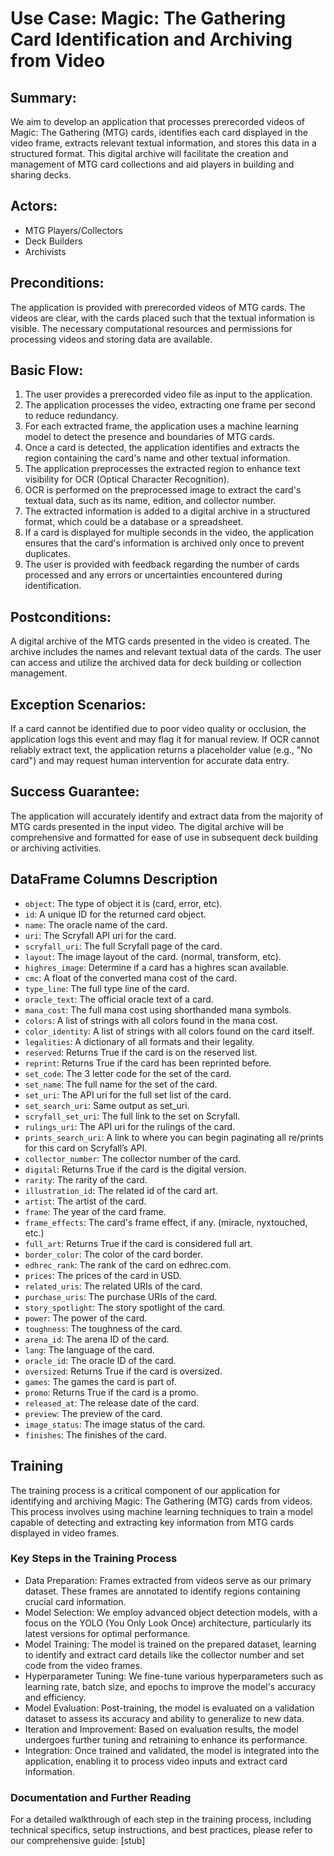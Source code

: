 # Use Case: Magic: The Gathering Card Identification and Archiving from Video

## Summary:
We aim to develop an application that processes prerecorded videos of Magic: The Gathering (MTG) cards, identifies each card displayed in the video frame, extracts relevant textual information, and stores this data in a structured format. This digital archive will facilitate the creation and management of MTG card collections and aid players in building and sharing decks.

## Actors:

- MTG Players/Collectors
- Deck Builders
- Archivists

## Preconditions:

The application is provided with prerecorded videos of MTG cards.
The videos are clear, with the cards placed such that the textual information is visible.
The necessary computational resources and permissions for processing videos and storing data are available.

## Basic Flow:

1. The user provides a prerecorded video file as input to the application.
2. The application processes the video, extracting one frame per second to reduce redundancy.
3. For each extracted frame, the application uses a machine learning model to detect the presence and boundaries of MTG cards.
4. Once a card is detected, the application identifies and extracts the region containing the card's name and other textual information.
5. The application preprocesses the extracted region to enhance text visibility for OCR (Optical Character Recognition).
6. OCR is performed on the preprocessed image to extract the card's textual data, such as its name, edition, and collector number.
7. The extracted information is added to a digital archive in a structured format, which could be a database or a spreadsheet.
8. If a card is displayed for multiple seconds in the video, the application ensures that the card's information is archived only once to prevent duplicates.
9. The user is provided with feedback regarding the number of cards processed and any errors or uncertainties encountered during identification.

## Postconditions:

A digital archive of the MTG cards presented in the video is created.
The archive includes the names and relevant textual data of the cards.
The user can access and utilize the archived data for deck building or collection management.

## Exception Scenarios:

If a card cannot be identified due to poor video quality or occlusion, the application logs this event and may flag it for manual review.
If OCR cannot reliably extract text, the application returns a placeholder value (e.g., "No card") and may request human intervention for accurate data entry.

## Success Guarantee:

The application will accurately identify and extract data from the majority of MTG cards presented in the input video.
The digital archive will be comprehensive and formatted for ease of use in subsequent deck building or archiving activities.

## DataFrame Columns Description

- `object`: The type of object it is (card, error, etc).
- `id`: A unique ID for the returned card object.
- `name`: The oracle name of the card.
- `uri`: The Scryfall API uri for the card.
- `scryfall_uri`: The full Scryfall page of the card.
- `layout`: The image layout of the card. (normal, transform, etc).
- `highres_image`: Determine if a card has a highres scan available.
- `cmc`: A float of the converted mana cost of the card.
- `type_line`: The full type line of the card.
- `oracle_text`: The official oracle text of a card.
- `mana_cost`: The full mana cost using shorthanded mana symbols.
- `colors`: A list of strings with all colors found in the mana cost.
- `color_identity`: A list of strings with all colors found on the card itself.
- `legalities`: A dictionary of all formats and their legality.
- `reserved`: Returns True if the card is on the reserved list.
- `reprint`: Returns True if the card has been reprinted before.
- `set_code`: The 3 letter code for the set of the card.
- `set_name`: The full name for the set of the card.
- `set_uri`: The API uri for the full set list of the card.
- `set_search_uri`: Same output as set_uri.
- `scryfall_set_uri`: The full link to the set on Scryfall.
- `rulings_uri`: The API uri for the rulings of the card.
- `prints_search_uri`: A link to where you can begin paginating all re/prints for this card on Scryfall’s API.
- `collector_number`: The collector number of the card.
- `digital`: Returns True if the card is the digital version.
- `rarity`: The rarity of the card.
- `illustration_id`: The related id of the card art.
- `artist`: The artist of the card.
- `frame`: The year of the card frame.
- `frame_effects`: The card's frame effect, if any. (miracle, nyxtouched, etc.)
- `full_art`: Returns True if the card is considered full art.
- `border_color`: The color of the card border.
- `edhrec_rank`: The rank of the card on edhrec.com.
- `prices`: The prices of the card in USD.
- `related_uris`: The related URIs of the card.
- `purchase_uris`: The purchase URIs of the card.
- `story_spotlight`: The story spotlight of the card.
- `power`: The power of the card.
- `toughness`: The toughness of the card.
- `arena_id`: The arena ID of the card.
- `lang`: The language of the card.
- `oracle_id`: The oracle ID of the card.
- `oversized`: Returns True if the card is oversized.
- `games`: The games the card is part of.
- `promo`: Returns True if the card is a promo.
- `released_at`: The release date of the card.
- `preview`: The preview of the card.
- `image_status`: The image status of the card.
- `finishes`: The finishes of the card.

## Training 
The training process is a critical component of our application for identifying and archiving Magic: The Gathering (MTG) cards from videos. This process involves using machine learning techniques to train a model capable of detecting and extracting key information from MTG cards displayed in video frames.

### Key Steps in the Training Process

- Data Preparation: Frames extracted from videos serve as our primary dataset. These frames are annotated to identify regions containing crucial card information.
- Model Selection: We employ advanced object detection models, with a focus on the YOLO (You Only Look Once) architecture, particularly its latest versions for optimal performance.
- Model Training: The model is trained on the prepared dataset, learning to identify and extract card details like the collector number and set code from the video frames.
- Hyperparameter Tuning: We fine-tune various hyperparameters such as learning rate, batch size, and epochs to improve the model's accuracy and efficiency.
- Model Evaluation: Post-training, the model is evaluated on a validation dataset to assess its accuracy and ability to generalize to new data.
- Iteration and Improvement: Based on evaluation results, the model undergoes further tuning and retraining to enhance its performance.
- Integration: Once trained and validated, the model is integrated into the application, enabling it to process video inputs and extract card information.

### Documentation and Further Reading
For a detailed walkthrough of each step in the training process, including technical specifics, setup instructions, and best practices, please refer to our comprehensive guide: [stub]
